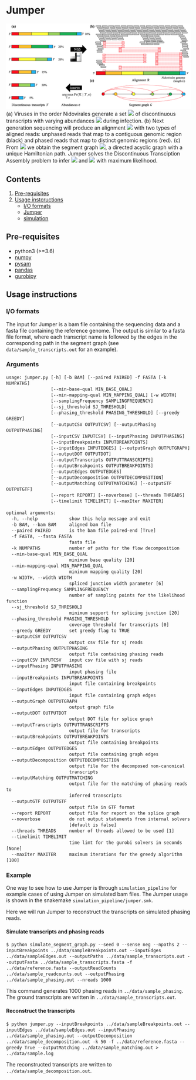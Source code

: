 # Jumper

![Overview of Jumper](overview.png)
(a) Viruses in the order Nidovirales generate a set <img src="https://latex.codecogs.com/gif.latex?\mathcal{T}" /> of discontinuous transcripts with varying abundances <img src="https://latex.codecogs.com/gif.latex?\mathbf{c}" /> during infection.
(b) Next generation sequencing will produce an alignment <img src="https://latex.codecogs.com/gif.latex?\mathcal{R}" /> with two types of aligned reads: unphased reads that map to a contiguous genomic region (black) and phased reads that map to distinct genomic regions (red).
(c) From <img src="https://latex.codecogs.com/gif.latex?\mathcal{R}" /> we obtain the segment graph <img src="https://latex.codecogs.com/gif.latex?G" />, a directed acyclic graph with a unique Hamiltonian path. Jumper solves the Discontinuous Transciption Assembly problem to infer <img src="https://latex.codecogs.com/gif.latex?\mathcal{T}" /> and <img src="https://latex.codecogs.com/gif.latex?\mathbf{c}" /> with maximum likelihood.

## Contents

  1. [Pre-requisites](#pre-requisites)
  2. [Usage instcructions](#usage)
     * [I/O formats](#io)
     * [Jumper](#jumper)
     * [simulation](#simulation)

<a name="pre-requisites"></a>
## Pre-requisites
+ python3 (>=3.6)
+ [numpy](https://numpy.org/doc/)
+ [pysam](https://pysam.readthedocs.io/en/latest/)
+ [pandas](https://pandas.pydata.org/pandas-docs/stable/index.html)
+ [gurobipy](https://www.gurobi.com/documentation/9.0/quickstart_mac/py_python_interface.html)

<a name="usage"></a>
## Usage instructions

<a name="io"></a>
### I/O formats
The input for Jumper is a bam file containing the sequencing data and a fasta file containing the reference genome.
The output is similar to a fasta file format, where each transcript name is followed by the edges in the corresponding path in the segment graph (see `data/sample_transcripts.out` for an example).

### Arguments
    usage: jumper.py [-h] [-b BAM] [--paired PAIRED] -f FASTA [-k NUMPATHS]
                     [--min-base-qual MIN_BASE_QUAL]
                     [--min-mapping-qual MIN_MAPPING_QUAL] [-w WIDTH]
                     [--samplingFrequency SAMPLINGFREQUENCY]
                     [--sj_threshold SJ_THRESHOLD]
                     [--phasing_threshold PHASING_THRESHOLD] [--greedy GREEDY]
                     [--outputCSV OUTPUTCSV] [--outputPhasing OUTPUTPHASING]
                     [--inputCSV INPUTCSV] [--inputPhasing INPUTPHASING]
                     [--inputBreakpoints INPUTBREAKPOINTS]
                     [--inputEdges INPUTEDGES] [--outputGraph OUTPUTGRAPH]
                     [--outputDOT OUTPUTDOT]
                     [--outputTranscripts OUTPUTTRANSCRIPTS]
                     [--outputBreakpoints OUTPUTBREAKPOINTS]
                     [--outputEdges OUTPUTEDGES]
                     [--outputDecomposition OUTPUTDECOMPOSITION]
                     [--outputMatching OUTPUTMATCHING] [--outputGTF OUTPUTGTF]
                     [--report REPORT] [--noverbose] [--threads THREADS]
                     [--timelimit TIMELIMIT] [--maxIter MAXITER]

    optional arguments:
      -h, --help            show this help message and exit
      -b BAM, --bam BAM     aligned bam file
      --paired PAIRED       is the bam file paired-end [True]
      -f FASTA, --fasta FASTA
                            fasta file
      -k NUMPATHS           number of paths for the flow decomposition
      --min-base-qual MIN_BASE_QUAL
                            minimum base quality [20]
      --min-mapping-qual MIN_MAPPING_QUAL
                            minimum mapping quality [20]
      -w WIDTH, --width WIDTH
                            spliced junction width parameter [6]
      --samplingFrequency SAMPLINGFREQUENCY
                            number of sampling points for the likelihood function
      --sj_threshold SJ_THRESHOLD
                            minimum support for splicing junction [20]
      --phasing_threshold PHASING_THRESHOLD
                            coverage threshold for transcripts [0]
      --greedy GREEDY       set greedy flag to TRUE
      --outputCSV OUTPUTCSV
                            output csv file for sj reads
      --outputPhasing OUTPUTPHASING
                            output file containing phasing reads
      --inputCSV INPUTCSV   input csv file with sj reads
      --inputPhasing INPUTPHASING
                            input phasing file
      --inputBreakpoints INPUTBREAKPOINTS
                            input file containing breakpoints
      --inputEdges INPUTEDGES
                            input file containing graph edges
      --outputGraph OUTPUTGRAPH
                            output graph file
      --outputDOT OUTPUTDOT
                            output DOT file for splice graph
      --outputTranscripts OUTPUTTRANSCRIPTS
                            output file for transcripts
      --outputBreakpoints OUTPUTBREAKPOINTS
                            output file containing breakpoints
      --outputEdges OUTPUTEDGES
                            output file containing graph edges
      --outputDecomposition OUTPUTDECOMPOSITION
                            output file for the decomposed non-canonical
                            transcripts
      --outputMatching OUTPUTMATCHING
                            output file for the matching of phasing reads to
                            inferred transcripts
      --outputGTF OUTPUTGTF
                            output file in GTF format
      --report REPORT       output file for report on the splice graph
      --noverbose           do not output statements from internal solvers
                            [default is false]
      --threads THREADS     number of threads allowed to be used [1]
      --timelimit TIMELIMIT
                            time limt for the gurobi solvers in seconds [None]
      --maxIter MAXITER     maximum iterations for the greedy algorithm [100]

### Example
One way to see how to use Jumper is through `simulation_pipeline` for example cases of using Jumper on simulated bam files.
The Jumper usage is shown in the snakemake `simulation_pipeline/jumper.smk`.

Here we will run Jumper to reconstruct the transcripts on simulated phasing reads.

#### Simulate transcripts and phasing reads
    
    $ python simulate_segment_graph.py --seed 0 --sense neg --npaths 2 --inputBreakpoints ../data/sampleBreakpoints.out --inputEdges ../data/sampleEdges.out --outputPaths ../data/sample_transcripts.out --outputFasta ../data/sample_transcripts.fasta -f ../data/reference.fasta --outputReadCounts ../data/sample_readcounts.out --outputPhasing ../data/sample_phasing.out --nreads 1000

This command generates 1000 phasing reads in `../data/sample_phasing`.
The ground transcripts are written in `../data/sample_transcripts.out`.

#### Reconstruct the transcripts

    $ python jumper.py --inputBreakpoints ../data/sampleBreakpoints.out --inputEdges ../data/sampleEdges.out --inputPhasing ../data/sample_phasing.out --outputDecomposition ../data/sample_decomposition.out -k 50 -f ../data/reference.fasta --greedy True --outputMatching ../data/sample_matching.out > ../data/sample.log
  
The reconstructed transcripts are written to `../data/sample_decomposition.out`.

